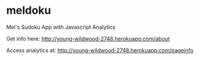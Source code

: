 meldoku
=======

Mel's Sudoku App with Javascript Analytics

Get info here: http://young-wildwood-2748.herokuapp.com/about

Access analytics at:
http://young-wildwood-2748.herokuapp.com/pageinfo
